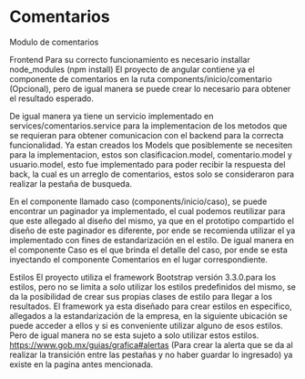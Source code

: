 # Comentarios
Modulo de comentarios

Frontend
Para su correcto funcionamiento es necesario installar node_modules (npm install)
El proyecto de angular contiene ya el componente de comentarios en la ruta components/inicio/comentario (Opcional), pero de igual manera se puede crear lo necesario para obtener el resultado esperado.

De igual manera ya tiene un servicio implementado en services/comentarios.service para la implementacion de los metodos que se requieran para obtener comunicacion con el backend para la correcta funcionalidad.
Ya estan creados los Models que posiblemente se necesiten para la implementacion, estos son clasificacion.model, comentario.model y usuario.model, esto fue implementado para poder recibir la respuesta del back, la cual es un arreglo de comentarios, estos solo se consideraron para realizar la pestaña de busqueda.

En el componente llamado caso (components/inicio/caso), se puede encontrar un paginador ya implementado, el cual podemos reutilizar para que este allegado al diseño del mismo, ya que en el prototipo compartido el diseño de este paginador es diferente, por ende se recomienda utilizar el ya implementado con fines de estandarización en el estilo.
De igual manera en el componente Caso es el que brinda el detalle del caso, por ende se esta inyectando el componente Comentarios en el lugar correspondiente.

Estilos
El proyecto utiliza el framework Bootstrap versión 3.3.0.para los estilos, pero no se limita a solo utilizar los estilos predefinidos del mismo, se da la posibilidad de crear sus propias clases de estilo para llegar a los resultados.
El framework ya esta diseñado para crear estilos en especifico, allegados a la estandarización de la empresa, en la siguiente ubicación se puede acceder a ellos y si es conveniente utilizar alguno de esos estilos.
Pero de igual manera no se esta sujeto a solo utilizar estos estilos.
https://www.gob.mx/guias/grafica#alertas
(Para crear la alerta que se da al realizar la transición entre las pestañas y no haber guardar lo ingresado) ya existe en la pagina antes mencionada.


